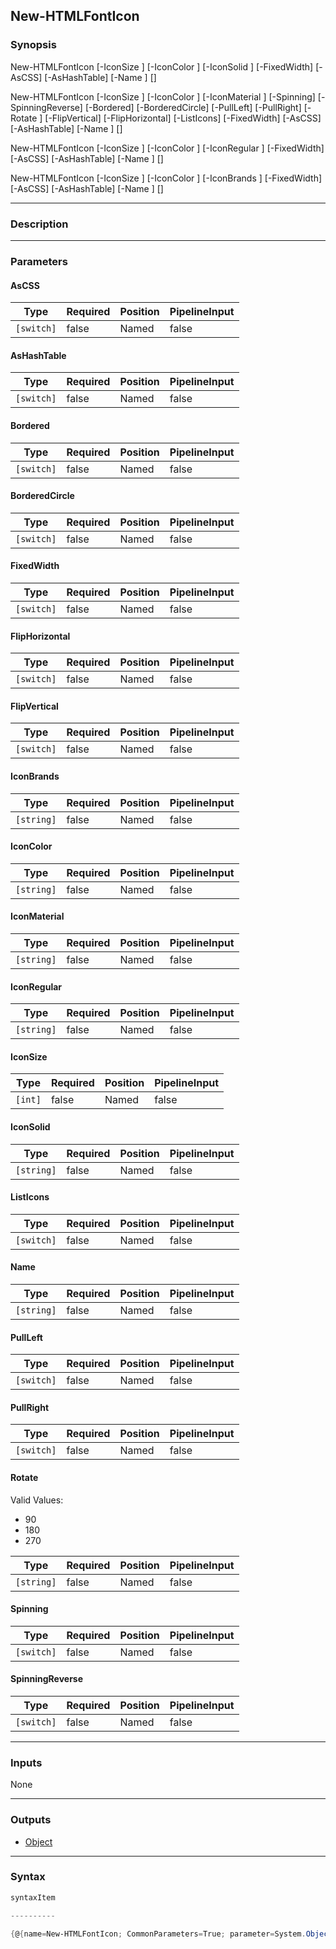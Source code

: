 New-HTMLFontIcon
----------------

### Synopsis

New-HTMLFontIcon [-IconSize <int>] [-IconColor <string>] [-IconSolid <string>] [-FixedWidth] [-AsCSS] [-AsHashTable] [-Name <string>] [<CommonParameters>]

New-HTMLFontIcon [-IconSize <int>] [-IconColor <string>] [-IconMaterial <string>] [-Spinning] [-SpinningReverse] [-Bordered] [-BorderedCircle] [-PullLeft] [-PullRight] [-Rotate <string>] [-FlipVertical] [-FlipHorizontal] [-ListIcons] [-FixedWidth] [-AsCSS] [-AsHashTable] [-Name <string>] [<CommonParameters>]

New-HTMLFontIcon [-IconSize <int>] [-IconColor <string>] [-IconRegular <string>] [-FixedWidth] [-AsCSS] [-AsHashTable] [-Name <string>] [<CommonParameters>]

New-HTMLFontIcon [-IconSize <int>] [-IconColor <string>] [-IconBrands <string>] [-FixedWidth] [-AsCSS] [-AsHashTable] [-Name <string>] [<CommonParameters>]

---

### Description

---

### Parameters
#### **AsCSS**

|Type      |Required|Position|PipelineInput|
|----------|--------|--------|-------------|
|`[switch]`|false   |Named   |false        |

#### **AsHashTable**

|Type      |Required|Position|PipelineInput|
|----------|--------|--------|-------------|
|`[switch]`|false   |Named   |false        |

#### **Bordered**

|Type      |Required|Position|PipelineInput|
|----------|--------|--------|-------------|
|`[switch]`|false   |Named   |false        |

#### **BorderedCircle**

|Type      |Required|Position|PipelineInput|
|----------|--------|--------|-------------|
|`[switch]`|false   |Named   |false        |

#### **FixedWidth**

|Type      |Required|Position|PipelineInput|
|----------|--------|--------|-------------|
|`[switch]`|false   |Named   |false        |

#### **FlipHorizontal**

|Type      |Required|Position|PipelineInput|
|----------|--------|--------|-------------|
|`[switch]`|false   |Named   |false        |

#### **FlipVertical**

|Type      |Required|Position|PipelineInput|
|----------|--------|--------|-------------|
|`[switch]`|false   |Named   |false        |

#### **IconBrands**

|Type      |Required|Position|PipelineInput|
|----------|--------|--------|-------------|
|`[string]`|false   |Named   |false        |

#### **IconColor**

|Type      |Required|Position|PipelineInput|
|----------|--------|--------|-------------|
|`[string]`|false   |Named   |false        |

#### **IconMaterial**

|Type      |Required|Position|PipelineInput|
|----------|--------|--------|-------------|
|`[string]`|false   |Named   |false        |

#### **IconRegular**

|Type      |Required|Position|PipelineInput|
|----------|--------|--------|-------------|
|`[string]`|false   |Named   |false        |

#### **IconSize**

|Type   |Required|Position|PipelineInput|
|-------|--------|--------|-------------|
|`[int]`|false   |Named   |false        |

#### **IconSolid**

|Type      |Required|Position|PipelineInput|
|----------|--------|--------|-------------|
|`[string]`|false   |Named   |false        |

#### **ListIcons**

|Type      |Required|Position|PipelineInput|
|----------|--------|--------|-------------|
|`[switch]`|false   |Named   |false        |

#### **Name**

|Type      |Required|Position|PipelineInput|
|----------|--------|--------|-------------|
|`[string]`|false   |Named   |false        |

#### **PullLeft**

|Type      |Required|Position|PipelineInput|
|----------|--------|--------|-------------|
|`[switch]`|false   |Named   |false        |

#### **PullRight**

|Type      |Required|Position|PipelineInput|
|----------|--------|--------|-------------|
|`[switch]`|false   |Named   |false        |

#### **Rotate**

Valid Values:

* 90
* 180
* 270

|Type      |Required|Position|PipelineInput|
|----------|--------|--------|-------------|
|`[string]`|false   |Named   |false        |

#### **Spinning**

|Type      |Required|Position|PipelineInput|
|----------|--------|--------|-------------|
|`[switch]`|false   |Named   |false        |

#### **SpinningReverse**

|Type      |Required|Position|PipelineInput|
|----------|--------|--------|-------------|
|`[switch]`|false   |Named   |false        |

---

### Inputs
None

---

### Outputs
* [Object](https://learn.microsoft.com/en-us/dotnet/api/System.Object)

---

### Syntax
```PowerShell
syntaxItem
```
```PowerShell
----------
```
```PowerShell
{@{name=New-HTMLFontIcon; CommonParameters=True; parameter=System.Object[]}, @{name=New-HTMLFontIcon; CommonParameters=True; parameter=System.Object[]}, @{name=New-HTMLFontIcon; CommonParameters=True; paramete…
```
